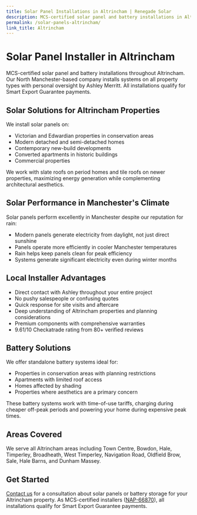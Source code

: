 ```yaml
---
title: Solar Panel Installations in Altrincham | Renegade Solar
description: MCS-certified solar panel and battery installations in Altrincham by Renegade Solar - a local, trusted electrical engineer with outstanding customer reviews and full MCS certification.
permalink: /solar-panels-altrincham/
link_title: Altrincham
---
```


# Solar Panel Installer in Altrincham

MCS-certified solar panel and battery installations throughout Altrincham. Our North Manchester-based company installs systems on all property types with personal oversight by Ashley Merritt. All installations qualify for Smart Export Guarantee payments.

## Solar Solutions for Altrincham Properties

We install solar panels on:
- Victorian and Edwardian properties in conservation areas
- Modern detached and semi-detached homes
- Contemporary new-build developments
- Converted apartments in historic buildings
- Commercial properties

We work with slate roofs on period homes and tile roofs on newer properties, maximizing energy generation while complementing architectural aesthetics.

## Solar Performance in Manchester's Climate

Solar panels perform excellently in Manchester despite our reputation for rain:
- Modern panels generate electricity from daylight, not just direct sunshine
- Panels operate more efficiently in cooler Manchester temperatures
- Rain helps keep panels clean for peak efficiency
- Systems generate significant electricity even during winter months

## Local Installer Advantages

- Direct contact with Ashley throughout your entire project
- No pushy salespeople or confusing quotes
- Quick response for site visits and aftercare
- Deep understanding of Altrincham properties and planning considerations
- Premium components with comprehensive warranties
- 9.61/10 Checkatrade rating from 80+ verified reviews

## Battery Solutions

We offer standalone battery systems ideal for:
- Properties in conservation areas with planning restrictions
- Apartments with limited roof access
- Homes affected by shading
- Properties where aesthetics are a primary concern

These battery systems work with time-of-use tariffs, charging during cheaper off-peak periods and powering your home during expensive peak times.

## Areas Covered

We serve all Altrincham areas including Town Centre, Bowdon, Hale, Timperley, Broadheath, West Timperley, Navigation Road, Oldfield Brow, Sale, Hale Barns, and Dunham Massey.

## Get Started

[Contact us](/contact/) for a consultation about solar panels or battery storage for your Altrincham property. As MCS-certified installers ([NAP-66870](https://mcscertified.com/find-an-installer/)), all installations qualify for Smart Export Guarantee payments.
